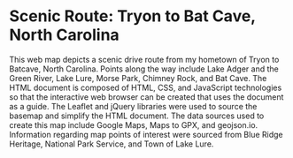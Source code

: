 Scenic Route: Tryon to Bat Cave, North Carolina
=

This web map depicts a scenic drive route from my hometown of Tryon to Batcave, North Carolina. Points along the way include Lake Adger and the Green River, Lake Lure, Morse Park, Chimney Rock, and Bat Cave. The HTML document is composed of HTML, CSS, and JavaScript technologies so that the interactive web browser can be created that uses the document as a guide. The Leaflet and jQuery libraries were used to source the basemap and simplify the HTML document. The data sources used to create this map include Google Maps, Maps to GPX, and geojson.io. Information regarding map points of interest were sourced from Blue Ridge Heritage, National Park Service, and Town of Lake Lure.
